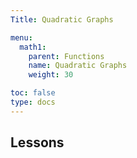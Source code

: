 ```yaml
---
Title: Quadratic Graphs

menu:
  math1:
    parent: Functions
    name: Quadratic Graphs
    weight: 30

toc: false
type: docs
---
```


## Lessons